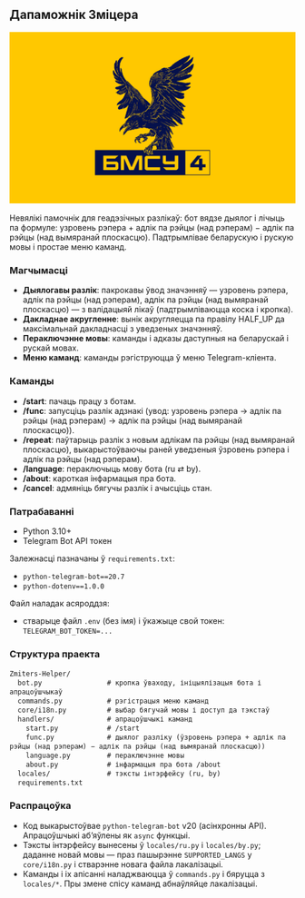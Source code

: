 ## Дапаможнік Зміцера

![Добрага ранку, БМСУ-4](picture.png)

Невялікі памочнік для геадэзічных разлікаў: бот вядзе дыялог і лічыць па формуле: узровень рэпера + адлік па рэйцы (над рэперам) − адлік па рэйцы (над вымяранай плоскасцю). Падтрымлівае беларускую і рускую мовы і простае меню каманд.

### Магчымасці
- **Дыялогавы разлік**: пакрокавы ўвод значэнняў — узровень рэпера, адлік па рэйцы (над рэперам), адлік па рэйцы (над вымяранай плоскасцю) — з валідацыяй лікаў (падтрымліваюцца коска і кропка).
- **Дакладнае акругленне**: вынік акругляецца па правілу HALF_UP да максімальнай дакладнасці з уведзеных значэнняў.
- **Пераключэнне мовы**: каманды і адказы даступныя на беларускай і рускай мовах.
- **Меню каманд**: каманды рэгіструюцца ў меню Telegram-кліента.

### Каманды
- **/start**: пачаць працу з ботам.
- **/func**: запусціць разлік адзнакі (увод: узровень рэпера → адлік па рэйцы (над рэперам) → адлік па рэйцы (над вымяранай плоскасцю)).
- **/repeat**: паўтарыць разлік з новым адлікам па рэйцы (над вымяранай плоскасцю), выкарыстоўваючы раней уведзеныя ўзровень рэпера і адлік па рэйцы (над рэперам).
- **/language**: пераключыць мову бота (ru ⇄ by).
- **/about**: кароткая інфармацыя пра бота.
- **/cancel**: адмяніць бягучы разлік і ачысціць стан.

### Патрабаванні
- Python 3.10+
- Telegram Bot API токен

Залежнасці пазначаны ў `requirements.txt`:
- `python-telegram-bot==20.7`
- `python-dotenv==1.0.0`

Файл наладак асяроддзя:
- стварыце файл `.env` (без імя) і ўкажыце свой токен: `TELEGRAM_BOT_TOKEN=...`

### Структура праекта
```
Zmiters-Helper/
  bot.py                # кропка ўваходу, ініцыялізацыя бота і апрацоўшчыкаў
  commands.py           # рэгістрацыя меню каманд
  core/i18n.py          # выбар бягучай мовы і доступ да тэкстаў
  handlers/             # апрацоўшчыкі каманд
    start.py            # /start
    func.py             # дыялог разліку (ўзровень рэпера + адлік па рэйцы (над рэперам) − адлік па рэйцы (над вымяранай плоскасцю))
    language.py         # пераключэнне мовы
    about.py            # інфармацыя пра бота /about
  locales/              # тэксты інтэрфейсу (ru, by)
  requirements.txt
```

### Распрацоўка
- Код выкарыстоўвае `python-telegram-bot` v20 (асінхронны API). Апрацоўшчыкі аб’яўлены як `async` функцыі.
- Тэксты інтэрфейсу вынесены ў `locales/ru.py` і `locales/by.py`; даданне новай мовы — праз пашырэнне `SUPPORTED_LANGS` у `core/i18n.py` і стварэнне новага файла лакалізацыі.
- Каманды і іх апісанні наладжваюцца ў `commands.py` і бяруцца з `locales/*`. Пры змене спісу каманд абнаўляйце лакалізацыі.
